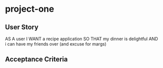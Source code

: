 # project-one


## User Story

AS A user
I WANT a recipe application
SO THAT my dinner is delightful
AND i can have my friends over (and excuse for margs)

## Acceptance Criteria

